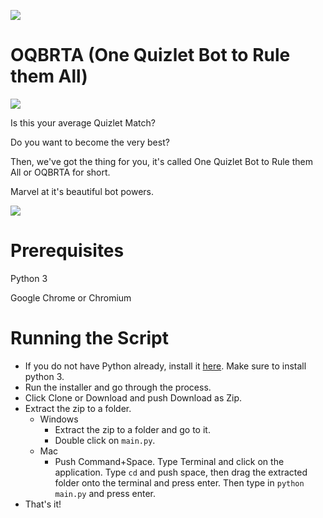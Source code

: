![](https://travis-ci.org/AtomicCoding/Quizlet-Bot.svg?branch=master)
# OQBRTA (One Quizlet Bot to Rule them All)
![](http://i.imgur.com/Hx4O16u.gif)

Is this your average Quizlet Match?

Do you want to become the very best?

Then, we've got the thing for you, it's called One Quizlet Bot to Rule them All or OQBRTA for short.

Marvel at it's beautiful bot powers.

![](http://i.imgur.com/FPI6qtY.gif)

# Prerequisites
Python 3

Google Chrome or Chromium
# Running the Script
* If you do not have Python already, install it [here](https://python.org). Make sure to install python 3.
* Run the installer and go through the process.
* Click Clone or Download and push Download as Zip.
* Extract the zip to a folder.
  * Windows
    * Extract the zip to a folder and go to it.
    * Double click on `main.py`.
  * Mac
    * Push Command+Space. Type Terminal and click on the application. Type `cd` and push space, then drag the extracted folder onto the terminal and press enter. Then type in `python main.py` and press enter.
* That's it!
